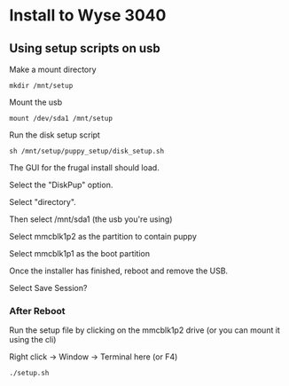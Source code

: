# Install to Wyse 3040

## Using setup scripts on usb

Make a mount directory
```
mkdir /mnt/setup
```
Mount the usb
```
mount /dev/sda1 /mnt/setup
```

Run the disk setup script
```
sh /mnt/setup/puppy_setup/disk_setup.sh
```

The GUI for the frugal install should load.

Select the "DiskPup" option.

Select "directory".

Then select /mnt/sda1 (the usb you're using)

Select mmcblk1p2 as the partition to contain puppy

Select mmcblk1p1 as the boot partition

Once the installer has finished, reboot and remove the USB.

Select Save Session?

### After Reboot

Run the setup file by clicking on the mmcblk1p2 drive (or you can mount it using the cli)

Right click -> Window -> Terminal here (or F4)

```
./setup.sh
```




